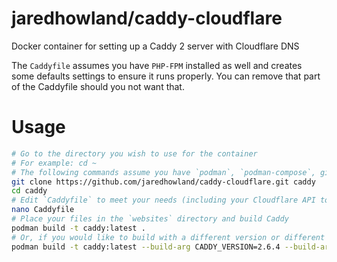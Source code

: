 # jaredhowland/caddy-cloudflare
Docker container for setting up a Caddy 2 server with Cloudflare DNS

The `Caddyfile` assumes you have `PHP-FPM` installed as well and creates some defaults settings to ensure it runs properly. You can remove that part of the Caddyfile should you not want that.

# Usage
```bash
# Go to the directory you wish to use for the container
# For example: cd ~
# The following commands assume you have `podman`, `podman-compose`, git`, and `nano` installed
git clone https://github.com/jaredhowland/caddy-cloudflare.git caddy
cd caddy
# Edit `Caddyfile` to meet your needs (including your Cloudflare API token)
nano Caddyfile
# Place your files in the `websites` directory and build Caddy
podman build -t caddy:latest .
# Or, if you would like to build with a different version or different module(s):
podman build -t caddy:latest --build-arg CADDY_VERSION=2.6.4 --build-arg CADDY_MODULES="--with github.com/caddy-dns/cloudflare --with …" .
```
